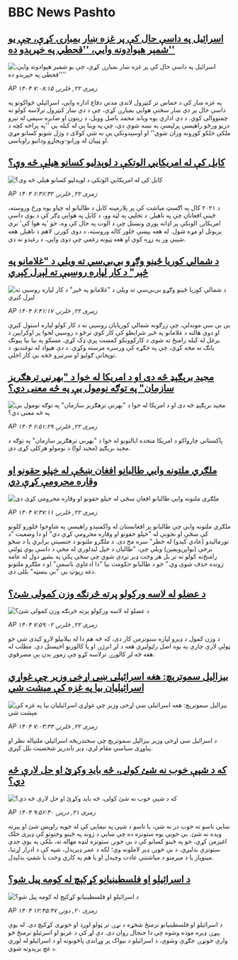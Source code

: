 # BBC News Pashto## [اسرائیل په داسې حال کې پر غزه ښار بمبارۍ کړې، چې یو شمېر هېوادونه وايي، ''قحطي په خپرېدو ده''](https://www.bbc.com/pashto/articles/ckglq97kng3o?at_medium=RSS&at_campaign=rss?at_campaign=githubrss)![اسرائیل په داسې حال کې پر غزه ښار بمبارۍ کړې، چې یو شمېر هېوادونه وايي، ''قحطي په خپرېدو ده''](https://ichef.bbci.co.uk/ace/ws/240/cpsprodpb/8efa/live/3f37a080-7812-11f0-8071-1788c7e8ae0e.jpg)_AP ۱۴۰۴ زمری ۲۲, څلرنۍ ۷:۰۸:۱۵_په غزه ښار کې د حماس تر کنټرول لاندې مدني دفاع اداره وايي، اسرائیلي ځواکونو په داسې حال پر دې ښار سختې هوايي بمبارۍ کړې، چې د دې ښار کنټرول ترلاسه کولو ته چمتووالی کوي. 
د دې ادارې یوه ویاند محمد باصل وویل، د زیتون او صابره سیمې له تېرو دریو ورځو راهیسې پرلپسې په نښه شوې دي، چې په وینا یې له کبله یې ''په پراخه کچه د ملکي خلکو کورونه وران شوي'' او اوسېدونکي یې نه شي کولای د وژل شویو کسانو مړي او ټپيان له ورانو-ویجاړو ودانیو راوباسي.## [کابل کې له امریکایي الوتکې د لوېدلیو کسانو هیلې څه وې؟](https://www.bbc.com/pashto/articles/cd7y2e4882ro?at_medium=RSS&at_campaign=rss?at_campaign=githubrss)![کابل کې له امریکایي الوتکې د لوېدلیو کسانو هیلې څه وې؟](https://ichef.bbci.co.uk/ace/ws/240/cpsprodpb/3b6b/live/92d24c60-7775-11f0-a975-cb151ca452f4.png)_AP ۱۴۰۴ زمری ۲۲, څلرنۍ ۶:۳۶:۳۲_د ۲۰۲۱ کال په اګسټ میاشت کې پر پلازمېنه کابل د طالبانو له چپاو یوه ورځ وروسته، ځینې افغانان چې په ناهیلۍ د تخلیې په لټه وو، د کابل په هوايي ډګر کې د یوې داسې امریکايۍ الوتکې پر اډانه پورې ونښتل چې د الوت په حال کې وه، خو 'په هوا کې' ترې پرېوتل او مړه شول.
له هغه پېښې څلور کاله وروسته، د دوی کورنۍ لاهم د ناهیلۍ هغه شېبې ور په زړه کوي او هغه ټپونه زغمي چې دوی وايي، د رغېدو نه دي.## [د شمالي کوریا ځینو وګړو بي‌بي‌سي ته ویلي د "غلامانو په څېر" د کار لپاره روسیې ته لېږل کېږي](https://www.bbc.com/pashto/articles/cp37vlweeylo?at_medium=RSS&at_campaign=rss?at_campaign=githubrss)![د شمالي کوریا ځینو وګړو بي‌بي‌سي ته ویلي د "غلامانو په څېر" د کار لپاره روسیې ته لېږل کېږي](https://ichef.bbci.co.uk/ace/ws/240/cpsprodpb/96b8/live/f266fcf0-779a-11f0-8071-1788c7e8ae0e.png)_AP ۱۴۰۴ زمری ۲۲, څلرنۍ ۶:۴۱:۱۷_بي بي سي موندلې، چې زرګونه شمالي کوریایان روسیې ته د کار کولو لپاره استول کېږي او دوی هالته د غلامانو په څیر شرایطو کې کار کوي ترڅو د روسیې لخوا پر اوکرایین د یرغل له کبله رامنځ‌ ته شوی د کارکوونکو کمښت پرې ډک کړي.
مسکو په بیا بیا پیونګ یانګ ته مخه کړې، چې په جګړه کې ورسره مرسته وکړي. د دې هېواد له توغندیو، د توپخانې ګولیو او سرتیرو څخه یې کار اخلي.## [مجید برېګېډ څه دی او د امریکا له خوا د "بهرني ترهګریز سازمان" په توګه نومول یې په څه معنی دي؟](https://www.bbc.com/pashto/articles/c79lvenlv4do?at_medium=RSS&at_campaign=rss?at_campaign=githubrss)![مجید برېګېډ څه دی او د امریکا له خوا د "بهرني ترهګریز سازمان" په توګه نومول یې په څه معنی دي؟](https://ichef.bbci.co.uk/ace/ws/240/cpsprodpb/d888/live/8ba97b50-7812-11f0-a975-cb151ca452f4.jpg)_AP ۱۴۰۴ زمری ۲۲, څلرنۍ ۶:۵۱:۲۹_پاکستاني چارواکو د امریکا متحده ایالتونو له خوا د "بهرني ترهګریز سازمان" په توګه د مجېد برېګیډ (مجید لوا) د نومولو هرکلی کړی دی.## [ملګري ملتونه وايي طالبانو افغان ښځې له خپلو حقونو او وقاره محرومې کړې دي](https://www.bbc.com/pashto/articles/cp8zj2p6xyjo?at_medium=RSS&at_campaign=rss?at_campaign=githubrss)![ملګري ملتونه وايي طالبانو افغان ښځې له خپلو حقونو او وقاره محرومې کړې دي](https://ichef.bbci.co.uk/ace/ws/240/cpsprodpb/e300/live/3b4b8a80-7818-11f0-a20f-3b86f375586a.jpg)_AP ۱۴۰۴ زمری ۲۲, څلرنۍ ۷:۳۷:۱۱_ملګري‌ ملتونه وايي چې طالبانو پر افغانستان له واکمنېدو راهیسې په شاوخوا څلورو کلونو کې ښځې او نجونې له "خپلو حقونو او وقاره محرومې کړې دي" او دا وضعیت "د نورمالېدو (عادي کېدو) له خطر" سره مخ دی.
د ملګرو ملتونو د جنسيتي برابري یا د ښځو برخې (یو‌اېن‌وېمېن) ویلي چې، "طالبان د خپل لیدلوري له مخې د داسې یوې ټولنې رامنځ‌ته کولو ته تر بل هر وخت ډېر نږدې شوي چې ښځې پکې په بشپړ دول له عامه ژونده حذف شوې وي."
خو د طالبانو حکومت بیا "دا ادعاوې ناسمې" او د ملګرو ملتونو دغه رپوټ یې "بې بنسټه" بللی دی.## [د عضلو له لاسه ورکولو پرته څرنګه وزن کمولی شئ؟](https://www.bbc.com/pashto/articles/c75445kd496o?at_medium=RSS&at_campaign=rss?at_campaign=githubrss)![د عضلو له لاسه ورکولو پرته څرنګه وزن کمولی شئ؟](https://ichef.bbci.co.uk/ace/ws/240/cpsprodpb/23ed/live/3d94d6e0-781b-11f0-8071-1788c7e8ae0e.jpg)_AP ۱۴۰۴ زمری ۲۲, څلرنۍ ۷:۵۹:۰۲_د وزن کمول د ډېرو لپاره ستونزمن کار دی، که څه هم دا له بېلابېلو لارو کېدی شي خو ټولې لارې چارې په يوه اصل راټولېږي هغه د لږ انرژۍ او یا کالوریو اخيستل دي. مطلب له هغه څه لږ کالورۍ ترلاسه کړو چې زموږ بدن يې مصرفوي.## [بیزالیل سموترېچ: هغه اسرائیلی ښی اړخی وزیر چې غواړي اسرائیلیان بیا په غزه کې مېشت شي](https://www.bbc.com/pashto/articles/cvg096dvgnyo?at_medium=RSS&at_campaign=rss?at_campaign=githubrss)![بیزالیل سموترېچ: هغه اسرائیلی ښی اړخی وزیر چې غواړي اسرائیلیان بیا په غزه کې مېشت شي](https://ichef.bbci.co.uk/ace/ws/240/cpsprodpb/f548/live/b9368560-775c-11f0-a975-cb151ca452f4.jpg)_AP ۱۴۰۴ زمری ۲۲, څلرنۍ ۷:۰۳:۳۳_د اسرائیل ښی اړخی وزیر بیزالیل سموترېچ چې سختدریځه اسرائیلي ملتپاله نظر او پیاوړی سیاسي مقام لري، ډېر ناندریز شخصیت بلل کېږي.## [که د شپې خوب نه شئ کولی، څه باید وکړئ او حل لارې څه دي؟](https://www.bbc.com/pashto/articles/c99ydvl782do?at_medium=RSS&at_campaign=rss?at_campaign=githubrss)![که د شپې خوب نه شئ کولی، څه باید وکړئ او حل لارې څه دي؟](https://ichef.bbci.co.uk/ace/ws/240/cpsprodpb/fc47/live/7aa57710-7762-11f0-a975-cb151ca452f4.jpg)_AP ۱۴۰۴ زمری ۲۱, درېنۍ ۹:۵۶:۳۰_ښايي تاسو ته خوب در نه شي، یا تاسو د شپې په نیمایي کې له خوبه راویښ شئ او بېرته ویده نه شئ.
بې خوبي یوه ستونزه ده چې ښايي د ژوند په ځینو وختونو کې ډیری خلک اغېزمن کړي، خو په ځینو کسانو کې د بې خوبۍ ستونزه لنډه مهاله نه، بلکې په یوې جدي ستونزې بدلېږي.  د بې خوبۍ ډېر لاملونه وي؛ لکه د عمر ډېرېدل، شپه کې د ادرار  اړتیا، مینوپاز یا د مېرمنو د میاشتني عادت وچېدل او یا هم په کاري وخت یا شفټ بدلېدل.## [د اسرائیلو او فلسطینیانو کړکېچ له کومه پیل شو؟](https://www.bbc.com/pashto/articles/cly4qqyl7qpo?at_medium=RSS&at_campaign=rss?at_campaign=githubrss)![د اسرائیلو او فلسطینیانو کړکېچ له کومه پیل شو؟](https://ichef.bbci.co.uk/ace/ws/240/cpsprodpb/ea1b/live/e6bd5250-d74f-11ef-87df-d575b9a434a4.jpg)_AP ۱۴۰۴ زمری ۲۰, دونۍ ۱۲:۴۵:۴۷_د اسرائیلو او فلسطینیانو ترمنځ شخړه د نړۍ تر ټولو اوږد او خونړی کړکېچ دی. له یوې پېړۍ ډېره موده وشوه چې دا جنجال روان دی. دې لړ کې د عربو او اسرئیلو ترمنځ څو وارې خونړۍ جګړې وشوې، د اسرائیلو د نیواک پر وړاندې پاڅونونه او د اسرائیلو له لوري د غچ بریدونه شوي.